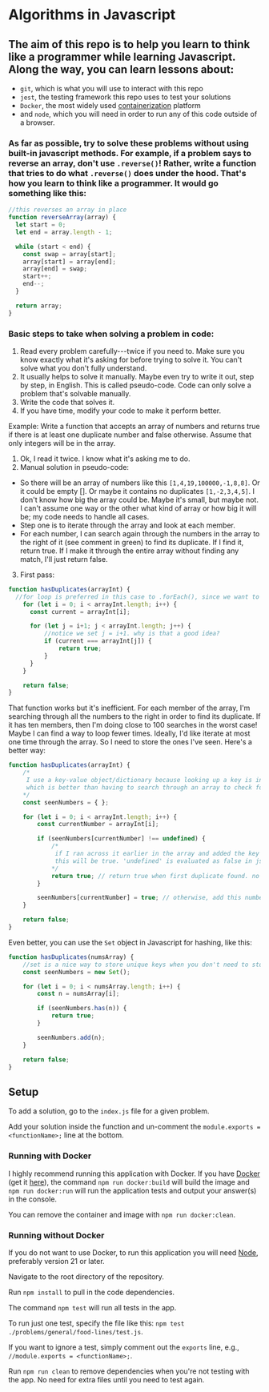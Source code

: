 # Algorithms in Javascript

## The aim of this repo is to help you learn to think like a programmer while learning Javascript. Along the way, you can learn lessons about:
  - `git`, which is what you will use to interact with this repo
  - `jest`, the testing framework this repo uses to test your solutions
  - `Docker`, the most widely used [containerization](https://aws.amazon.com/what-is/containerization/) platform
  - and `node`, which you will need in order to run any of this code outside of a browser.

### As far as possible, try to solve these problems without using built-in javascript methods. For example, if a problem says to reverse an array, don't use `.reverse()`! Rather, write a function that tries to do what `.reverse()` does under the hood. That's how you learn to think like a programmer. It would go something like this:

```javascript
//this reverses an array in place
function reverseArray(array) {
  let start = 0;
  let end = array.length - 1;

  while (start < end) {
    const swap = array[start];
    array[start] = array[end];
    array[end] = swap;
    start++;
    end--;
  }

  return array;
}
```

### Basic steps to take when solving a problem in code:
1. Read every problem carefully---twice if you need to. Make sure you know exactly what it's asking for before trying to solve it. You can't solve what you don't fully understand.
2. It usually helps to solve it manually. Maybe even try to write it out, step by step, in English. This is called pseudo-code. Code can only solve a problem that's solvable manually.
3. Write the code that solves it.
4. If you have time, modify your code to make it perform better.

Example: Write a function that accepts an array of numbers and returns true if there is at least one duplicate number and false otherwise. Assume that only integers will be in the array.

1. Ok, I read it twice. I know what it's asking me to do.
2. Manual solution in pseudo-code:
 - So there will be an array of numbers like this `[1,4,19,100000,-1,8,8]`. Or it could be empty []. Or maybe it contains no duplicates `[1,-2,3,4,5]`. I don't know how big the array could be. Maybe it's small, but maybe not. I can't assume one way or the other what kind of array or how big it will be; my code needs to handle all cases.
 - Step one is to iterate through the array and look at each member.
 - For each number, I can search again through the numbers in the array to the right of it (see comment in green) to find its duplicate. If I find it, return true. If I make it through the entire array without finding any match, I'll just return false.
3. First pass:

```javascript
function hasDuplicates(arrayInt) {
  //for loop is preferred in this case to .forEach(), since we want to stop as soon as we find the right answer.
    for (let i = 0; i < arrayInt.length; i++) {
      const current = arrayInt[i];

      for (let j = i+1; j < arrayInt.length; j++) {
          //notice we set j = i+1. why is that a good idea?
          if (current === arrayInt[j]) {
              return true;
          }
      }
    }

    return false;
}
```

That function works but it's inefficient. For each member of the array, I'm searching through all the numbers to the right in order to find its duplicate. If it has ten members, then I'm doing close to 100 searches in the worst case! Maybe I can find a way to loop fewer times. Ideally, I'd like iterate at most one time through the array. So I need to store the ones I've seen. Here's a better way:

```javascript
function hasDuplicates(arrayInt) {
    /*
     I use a key-value object/dictionary because looking up a key is instant,
     which is better than having to search through an array to check for a duplicate
    */
    const seenNumbers = { };

    for (let i = 0; i < arrayInt.length; i++) {
        const currentNumber = arrayInt[i];

        if (seenNumbers[currentNumber] !== undefined) {
            /*
             if I ran across it earlier in the array and added the key in the dictionary,
             this will be true. 'undefined' is evaluated as false in js!
            */
            return true; // return true when first duplicate found. no need to go any further
        }

        seenNumbers[currentNumber] = true; // otherwise, add this number as a key to dictionary.
    }

    return false;
}
```

Even better, you can use the `Set` object in Javascript for hashing, like this:

```javascript
function hasDuplicates(numsArray) {
    //set is a nice way to store unique keys when you don't need to store a key's value
    const seenNumbers = new Set();

    for (let i = 0; i < numsArray.length; i++) {
        const n = numsArray[i];

        if (seenNumbers.has(n)) {
            return true;
        }

        seenNumbers.add(n);
    }

    return false;
}
```

## Setup

To add a solution, go to the `index.js` file for a given problem.

Add your solution inside the function and un-comment the `module.exports = <functionName>;` line at the bottom.

### Running with Docker
I highly recommend running this application with Docker. If you have [Docker](https://hub.docker.com/) (get it [here](https://www.docker.com/get-started/)), the command `npm run docker:build` will build the image and `npm run docker:run` will run the application tests and output your answer(s) in the console.

You can remove the container and image with `npm run docker:clean`.

### Running without Docker
If you do not want to use Docker, to run this application you will need [Node](https://nodejs.org/), preferably version 21 or later.

Navigate to the root directory of the repository.

Run `npm install` to pull in the code dependencies.

The command `npm test` will run all tests in the app.

To run just one test, specify the file like this: `npm test ./problems/general/food-lines/test.js`.

If you want to ignore a test, simply comment out the `exports` line, e.g., `//module.exports = <functionName>;`.

Run `npm run clean` to remove dependencies when you're not testing with the app. No need for extra files until you need to test again.
